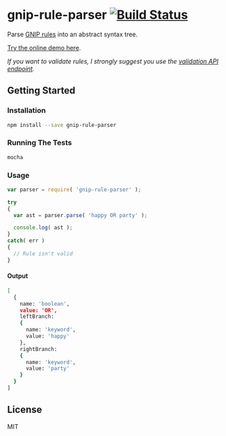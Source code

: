 # gnip-rule-parser [![Build Status](https://travis-ci.org/JamesFrost/gnip-rule-parser.svg?branch=master)](https://travis-ci.org/JamesFrost/gnip-rule-parser)
Parse [GNIP rules](https://developer.twitter.com/en/docs/tweets/rules-and-filtering/overview) into an abstract syntax tree. 

[Try the online demo here](http://jamesfrost.me/gnip-rule-parser/).

*If you want to validate rules, I strongly suggest you use the [validation API endpoint](https://developer.twitter.com/en/docs/tweets/filter-realtime/api-reference/powertrack-stream).*

## Getting Started
### Installation
```bash
npm install --save gnip-rule-parser
```
### Running The Tests
```bash
mocha
```
### Usage
```js
var parser = require( 'gnip-rule-parser' );

try
{
  var ast = parser.parse( 'happy OR party' );

  console.log( ast ); 
}
catch( err )
{ 
  // Rule isn't valid
}
```
#### Output
```bash
[ 
  {
    name: 'boolean',
    value: 'OR',
    leftBranch: 
    { 
      name: 'keyword', 
      value: 'happy' 
    },
    rightBranch: 
    { 
      name: 'keyword', 
      value: 'party' 
    } 
  } 
]
```
## License
MIT
